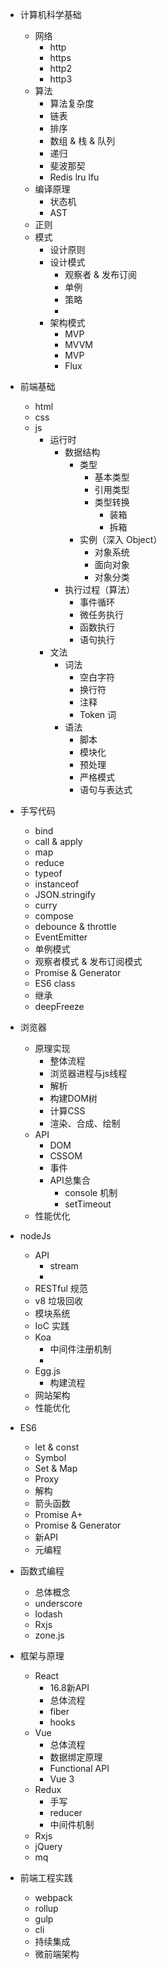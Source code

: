 + 计算机科学基础
    + 网络
        + http
        + https
        + http2
        + http3
    + 算法
        + 算法复杂度
        + 链表
        + 排序
        + 数组 & 栈 & 队列
        + 递归
        + 斐波那契
        + Redis lru lfu
    + 编译原理
        + 状态机
        + AST
    + 正则
    + 模式
        + 设计原则
        + 设计模式
            + 观察者 & 发布订阅
            + 单例
            + 策略
            + 
        + 架构模式
            + MVP
            + MVVM
            + MVP
            + Flux

+ 前端基础
    + html
    + css
    + js
        + 运行时
            + 数据结构
                + 类型
                    + 基本类型
                    + 引用类型
                    + 类型转换
                        + 装箱
                        + 拆箱
                + 实例（深入 Object）
                    + 对象系统
                    + 面向对象
                    + 对象分类
            + 执行过程（算法）
                + 事件循环
                + 微任务执行
                + 函数执行
                + 语句执行
        + 文法
            + 词法
                + 空白字符
                + 换行符
                + 注释
                + Token 词
            + 语法
                + 脚本
                + 模块化
                + 预处理
                + 严格模式
                + 语句与表达式
 
+ 手写代码
    + bind
    + call & apply
    + map
    + reduce
    + typeof
    + instanceof
    + JSON.stringify
    + curry
    + compose
    + debounce & throttle
    + EventEmitter
    + 单例模式
    + 观察者模式 & 发布订阅模式
    + Promise & Generator
    + ES6 class
    + 继承
    + deepFreeze

+ 浏览器
    + 原理实现
        + 整体流程
        + 浏览器进程与js线程
        + 解析
        + 构建DOM树
        + 计算CSS
        + 渲染、合成、绘制
    + API
        + DOM
        + CSSOM
        + 事件
        + API总集合
            + console 机制
            + setTimeout
    + 性能优化

+ nodeJs
    + API
        + stream
        + 
    + RESTful 规范
    + v8 垃圾回收
    + 模块系统
    + IoC 实践
    + Koa
        + 中间件注册机制
        + 
    + Egg.js
        + 构建流程
    + 网站架构
    + 性能优化

+ ES6
    + let & const
    + Symbol
    + Set & Map
    + Proxy
    + 解构
    + 箭头函数
    + Promise A+
    + Promise & Generator
    + 新API
    + 元编程

+ 函数式编程
    + 总体概念
    + underscore
    + lodash
    + Rxjs
    + zone.js

+ 框架与原理
    + React
        + 16.8新API
        + 总体流程
        + fiber
        + hooks
    + Vue
        + 总体流程
        + 数据绑定原理
        + Functional API
        + Vue 3
    + Redux
        + 手写
        + reducer
        + 中间件机制
    + Rxjs
    + jQuery
    + mq

+ 前端工程实践
    + webpack
    + rollup
    + gulp
    + cli
    + 持续集成
    + 微前端架构